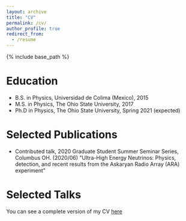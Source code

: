 ```yaml
---
layout: archive
title: "CV"
permalink: /cv/
author_profile: true
redirect_from:
  - /resume
---
```


{% include base_path %}

Education
======
* B.S. in Physics, Universidad de Colima (Mexico), 2015
* M.S. in Physics, The Ohio State University, 2017
* Ph.D in Physics, The Ohio State University, Spring 2021 (expected)

Selected Publications
======
* Contributed talk, 2020 Graduate Student Summer Seminar Series, Columbus OH. (2020/06)
"Ultra-High Energy Neutrinos: Physics, detection, and recent results from the Askaryan Radio Array
(ARA) experiment"
  
Selected Talks
======

You can see a complete version of my CV [here](https://github.com/toej93/toej93.github.io/blob/master/files/CV_JTorres.pdf)
